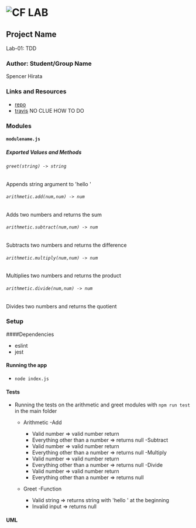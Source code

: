 ![CF](http://i.imgur.com/7v5ASc8.png) LAB
=================================================

## Project Name
Lab-01: TDD

### Author: Student/Group Name
Spencer Hirata

### Links and Resources
* [repo](https://github.com/401-advanced-js/lab-01)
* [travis](http://xyz.com) NO CLUE HOW TO DO

### Modules
#### `modulename.js`
##### Exported Values and Methods

###### `greet(string) -> string`
Appends string argument to 'hello '

###### `arithmetic.add(num,num) -> num`
Adds two numbers and returns the sum

###### `arithmetic.subtract(num,num) -> num`
Subtracts two numbers and returns the difference

###### `arithmetic.multiply(num,num) -> num`
Multiplies two numbers and returns the product

###### `arithmetic.divide(num,num) -> num`
Divides two numbers and returns the quotient

### Setup
####Dependencies
* eslint
* jest

#### Running the app
* `node index.js`

#### Tests
* Running the tests on the arithmetic and greet modules with `npm run test` in the main folder

  * Arithmetic
    -Add
    * Valid number => valid number return
    * Everything other than a number => returns null
    -Subtract
    * Valid number => valid number return
    * Everything other than a number => returns null
    -Multiply
    * Valid number => valid number return
    * Everything other than a number => returns null
    -Divide
    * Valid number => valid number return
    * Everything other than a number => returns null

  * Greet
    -Function
    * Valid string => returns string with 'hello ' at the beginning
    * Invalid input => returns null
    
#### UML

